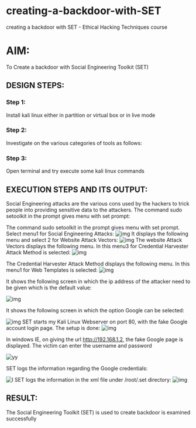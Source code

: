 # creating-a-backdoor-with-SET
creating a backdoor with SET - Ethical Hacking Techniques course

# AIM:
To Create a backdoor with Social Engineering Toolkit (SET)

## DESIGN STEPS:

### Step 1:

Install kali linux either in partition or virtual box or in live mode


### Step 2:

Investigate on the various categories of tools as follows:

### Step 3:

Open terminal and try execute some kali linux commands

## EXECUTION STEPS AND ITS OUTPUT:
Social Engineering attacks are the various cons used by the hackers to trick people into providing sensitive data to the attackers. 
The command sudo setoolkit in the prompt gives menu with set prompt:

The command sudo setoolkit in the prompt gives menu with set prompt. Select menu1 for Social Engineering Attacks:
![img](Screenshot_2023-05-29_03_56_17.png)
It displays the following menu and select 2 for Website Attack Vectors:
![img](Screenshot_2023-05-29_03_56_37.png)
The website Attack Vectors displays the following menu. In this menu3 for Credential Harvester Attack Method is selected:
![img](Screenshot_2023-05-29_03_56_47.png)

The Credential Harvester Attack Method displays the following menu. In this menu1 for Web Templates is selected:
![img](Screenshot_2023-05-29_03_57_44.png)

It shows the following screen in which the ip address of the attacker need to be given which is the default value:

![img]( Screenshot_2023-05-29_03_57_57.png)

It shows the following screen in which the option Google can be selected:

![img]( Screenshot_2023-05-29_03_58_05.png)
SET starts my Kali Linux Webserver on port 80, with the fake Google account login page. The setup is done:
![img]( Screenshot_2023-05-29_04_02_27.png)


In windows IE, on giving the url http://192.168.1.2, the fake Google page is displayed. The victim can enter the username and password

![yy](https://github.com/praveenst13/creating-a-backdoor-with-SET/assets/118787793/2134f46c-b6de-4abb-9ddf-94885869c278)


SET logs the information regarding the Google credentials:

![l](https://github.com/praveenst13/creating-a-backdoor-with-SET/assets/118787793/569bac5b-8b6b-4f99-b679-bdf6e3878475)
SET logs the information in the xml file under /root/.set directory:
![img](Screenshot_2023-06-02_05_43_03.png)
## RESULT:
The Social Engineering Toolkit (SET) is used to create backdoor is  examined successfully
